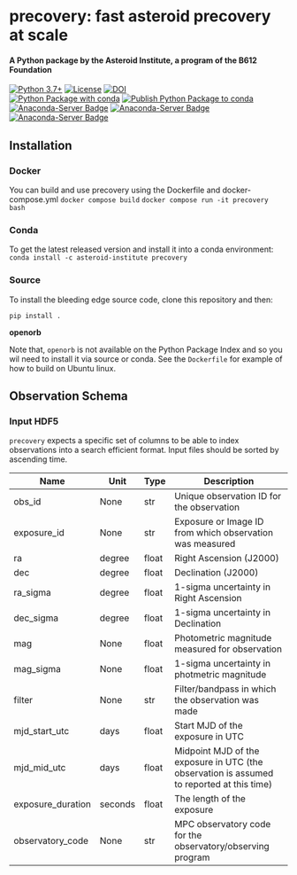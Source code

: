 # precovery: fast asteroid precovery at scale
#### A Python package by the Asteroid Institute, a program of the B612 Foundation 
[![Python 3.7+](https://img.shields.io/badge/Python-3.7%2B-blue)](https://img.shields.io/badge/Python-3.7%2B-blue)
[![License](https://img.shields.io/badge/License-BSD%203--Clause-blue.svg)](https://opensource.org/licenses/BSD-3-Clause)
[![DOI](https://zenodo.org/badge/414402801.svg)](https://zenodo.org/badge/latestdoi/414402801)  
[![Python Package with conda](https://github.com/B612-Asteroid-Institute/precovery/actions/workflows/python-package-conda.yml/badge.svg)](https://github.com/B612-Asteroid-Institute/precovery/actions/workflows/python-package-conda.yml)
[![Publish Python Package to conda](https://github.com/B612-Asteroid-Institute/precovery/actions/workflows/python-publish-conda.yml/badge.svg)](https://github.com/B612-Asteroid-Institute/precovery/actions/workflows/python-publish-conda.yml)  
[![Anaconda-Server Badge](https://anaconda.org/asteroid-institute/precovery/badges/version.svg)](https://anaconda.org/asteroid-institute/precovery)
[![Anaconda-Server Badge](https://anaconda.org/asteroid-institute/precovery/badges/platforms.svg)](https://anaconda.org/asteroid-institute/precovery)
[![Anaconda-Server Badge](https://anaconda.org/asteroid-institute/precovery/badges/downloads.svg)](https://anaconda.org/asteroid-institute/precovery)  

## Installation 

### Docker
You can build and use precovery using the Dockerfile and docker-compose.yml
`docker compose build`
`docker compose run -it precovery bash`

### Conda

To get the latest released version and install it into a conda environment:  
`conda install -c asteroid-institute precovery`  

### Source

To install the bleeding edge source code, clone this repository and then:  

`pip install .`  

**openorb**

Note that, `openorb` is not available on the Python Package Index and so you wil need
to install it via source or conda. See the `Dockerfile` for example of how to build on Ubuntu linux.

## Observation Schema
### Input HDF5 

`precovery` expects a specific set of columns to be able to index observations into a search 
efficient format. Input files should be sorted by ascending time.

|Name|Unit|Type|Description|
|---|---|---|---|
| obs_id      | None | str |Unique observation ID for the observation |
| exposure_id | None | str |Exposure or Image ID from which observation was measured |
| ra  | degree | float | Right Ascension (J2000) |
| dec  | degree | float | Declination (J2000) |
| ra_sigma  | degree | float | 1-sigma uncertainty in Right Ascension |
| dec_sigma  | degree | float | 1-sigma uncertainty in Declination |
| mag  | None | float | Photometric magnitude measured for observation |
| mag_sigma  | None | float | 1-sigma uncertainty in photmetric magnitude |
| filter | None | str | Filter/bandpass in which the observation was made |
| mjd_start_utc | days | float | Start MJD of the exposure in UTC |
| mjd_mid_utc | days | float | Midpoint MJD of the exposure in UTC (the observation is assumed to reported at this time)|
| exposure_duration | seconds | float | The length of the exposure |
| observatory_code | None | str | MPC observatory code for the observatory/observing program |
